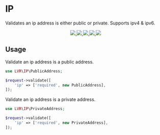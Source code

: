 # IP

Validates an ip address is either public or private. Supports ipv4 & ipv6.

<p align="center">
  <a href="https://travis-ci.org/laravel-validation-rules/ip">
    <img src="https://img.shields.io/travis/laravel-validation-rules/ip.svg?style=flat-square">
  </a>
  <a href="https://codecov.io/gh/laravel-validation-rules/ip">
    <img src="https://img.shields.io/codecov/c/github/laravel-validation-rules/ip.svg?style=flat-square">
  </a>
  <a href="https://scrutinizer-ci.com/g/laravel-validation-rules/ip">
    <img src="https://img.shields.io/scrutinizer/g/laravel-validation-rules/ip.svg?style=flat-square">
  </a>
  <a href="https://github.com/laravel-validation-rules/ip/blob/master/LICENSE">
    <img src="https://img.shields.io/github/license/laravel-validation-rules/ip.svg?style=flat-square">
  </a>
  <a href="https://twitter.com/clarkeash">
    <img src="http://img.shields.io/badge/author-@clarkeash-blue.svg?style=flat-square">
  </a>
</p>

## Usage

Validate an ip address is a public address.

```php
use LVR\IP\PublicAddress;

$request->validate([
    'ip' => ['required', new PublicAddress],
]);
```

Validate an ip address is a private address.

```php
use LVR\IP\PrivateAddress;

$request->validate([
    'ip' => ['required', new PrivateAddress],
]);
```
